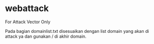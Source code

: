 # webattack
For Attack Vector Only

Pada bagian domainlist.txt disesuaikan dengan list domain yang akan di attack ya dan gunakan / di akhir domain.

